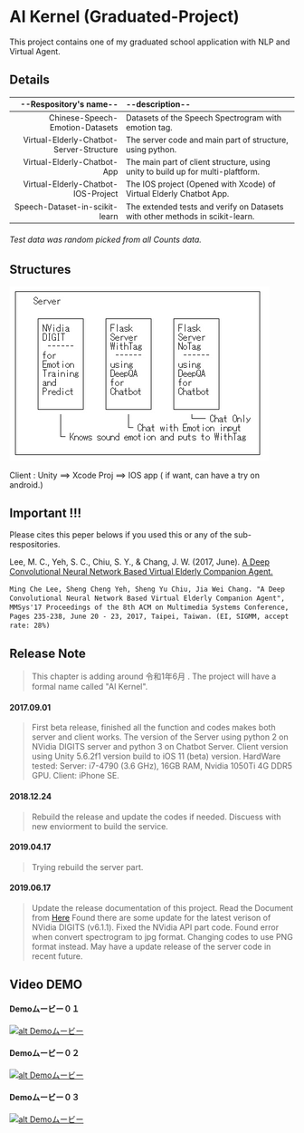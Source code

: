 # AI Kernel (Graduated-Project)

This project contains one of my graduated school application with NLP and Virtual Agent.

## Details 
|    --Respository's name--                |      --description--                                                            |
| ----------------------------------------:|:------------------------------------------------------------------------------- |
| Chinese-Speech-Emotion-Datasets          | Datasets of the Speech Spectrogram with emotion tag.                            |
| Virtual-Elderly-Chatbot-Server-Structure | The server code and main part of structure, using python.                       |
| Virtual-Elderly-Chatbot-App              | The main part of client structure, using unity to build up for multi-plaftform. |
| Virtual-Elderly-Chatbot-IOS-Project      | The IOS project (Opened with Xcode) of Virtual Elderly Chatbot App.             |
| Speech-Dataset-in-scikit-learn           | The extended tests and verify on Datasets with other methods in scikit-learn.   |

###### Test data was random picked from all Counts data.

## Structures

![alt text](/StructureMap.png)

 Client : Unity ==> Xcode Proj ==> IOS app ( if want, can have a try on android.)

## Important !!!

Please cites this peper belows if you used this or any of the sub-respositories.

Lee, M. C., Yeh, S. C., Chiu, S. Y., & Chang, J. W. (2017, June). [A Deep Convolutional Neural Network Based Virtual Elderly Companion Agent.](http://dl.acm.org/citation.cfm?id=3083220)

```
Ming Che Lee, Sheng Cheng Yeh, Sheng Yu Chiu, Jia Wei Chang. "A Deep Convolutional Neural Network Based Virtual Elderly Companion Agent", MMSys'17 Proceedings of the 8th ACM on Multimedia Systems Conference, Pages 235-238, June 20 - 23, 2017, Taipei, Taiwan. (EI, SIGMM, accept rate: 28%)
```

## Release Note

> This chapter is adding around 令和1年6月 . 
> The project will have a formal name called "AI Kernel". 

#### 2017.09.01

> First beta release, finished all the function and codes makes both server and client works. 
> The version of the Server using python 2 on NVidia DIGITS server and python 3 on Chatbot Server. 
> Client version using Unity 5.6.2f1 version build to iOS 11 (beta) version. 
> HardWare tested: 
> Server: i7-4790 (3.6 GHz), 16GB RAM, Nvidia 1050Ti 4G DDR5 GPU. 
> Client: iPhone SE. 

#### 2018.12.24

> Rebuild the release and update the codes if needed. 
> Discuess with new enviorment to build the service.  

#### 2019.04.17

> Trying rebuild the server part.

#### 2019.06.17

> Update the release documentation of this project. 
> Read the Document from [Here](.Docs#content--%E7%9B%AE%E6%AC%A1--%E7%9B%AE%E9%8C%84) 
> Found there are some update for the latest verison of NVidia DIGITS (v6.1.1). Fixed the NVidia API part code. 
> Found error when convert spectrogram to jpg format. Changing codes to use PNG format instead. 
> May have a update release of the server code in recent future. 

## Video DEMO

#### Demoムービー０１

[![alt Demoムービー](http://i3.ytimg.com/vi/wqTBv9_8EjE/maxresdefault.jpg)](https://www.youtube.com/watch?v=wqTBv9_8EjE "Demoムービー０１")

#### Demoムービー０２

[![alt Demoムービー](http://i3.ytimg.com/vi/1_LBBT-oB3Q/maxresdefault.jpg)](https://www.youtube.com/watch?v=1_LBBT-oB3Q "Demoムービー０２")

#### Demoムービー０３

[![alt Demoムービー](http://i3.ytimg.com/vi/erXPXfhu_zI/maxresdefault.jpg)](https://www.youtube.com/watch?v=erXPXfhu_zI "Demoムービー０３")

